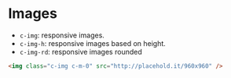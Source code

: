 # Images

* `c-img`: responsive images.
* `c-img-h`: responsive images based on height.
* `c-img-rd`: responsive images rounded

```html
<img class="c-img c-m-0" src="http://placehold.it/960x960" />
```
